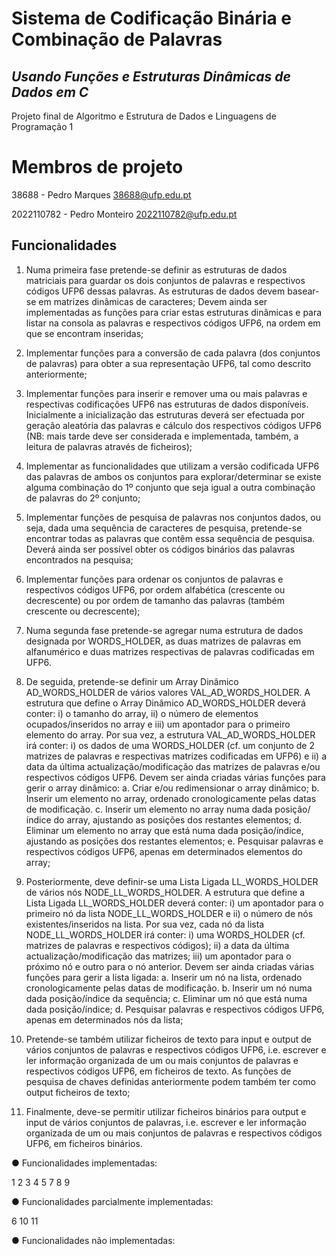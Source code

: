 # Sistema de Codificação Binária e Combinação de Palavras
## _Usando Funções e Estruturas Dinâmicas de Dados em C_

Projeto final de Algoritmo e Estrutura de Dados e Linguagens de Programação 1

# Membros de projeto

38688 - Pedro Marques 38688@ufp.edu.pt

2022110782 - Pedro Monteiro 2022110782@ufp.edu.pt

## Funcionalidades

1. Numa primeira fase pretende-se definir as estruturas de dados matriciais para
guardar os dois conjuntos de palavras e respectivos códigos UFP6 dessas palavras.
As estruturas de dados devem basear-se em matrizes dinâmicas de caracteres;
Devem ainda ser implementadas as funções para criar estas estruturas dinâmicas e
para listar na consola as palavras e respectivos códigos UFP6, na ordem em que se
encontram inseridas;

2. Implementar funções para a conversão de cada palavra (dos conjuntos de palavras)
para obter a sua representação UFP6, tal como descrito anteriormente;

3. Implementar funções para inserir e remover uma ou mais palavras e respectivas
codificações UFP6 nas estruturas de dados disponíveis. Inicialmente a inicialização
das estruturas deverá ser efectuada por geração aleatória das palavras e cálculo
dos respectivos códigos UFP6 (NB: mais tarde deve ser considerada e
implementada, também, a leitura de palavras através de ficheiros);

4. Implementar as funcionalidades que utilizam a versão codificada UFP6 das palavras
de ambos os conjuntos para explorar/determinar se existe alguma combinação do 1º
conjunto que seja igual a outra combinação de palavras do 2º conjunto;

5. Implementar funções de pesquisa de palavras nos conjuntos dados, ou seja, dada
uma sequência de caracteres de pesquisa, pretende-se encontrar todas as palavras
que contêm essa sequência de pesquisa. Deverá ainda ser possível obter os
códigos binários das palavras encontrados na pesquisa;

6. Implementar funções para ordenar os conjuntos de palavras e respectivos códigos
UFP6, por ordem alfabética (crescente ou decrescente) ou por ordem de tamanho
das palavras (também crescente ou decrescente);

7. Numa segunda fase pretende-se agregar numa estrutura de dados designada por
WORDS_HOLDER, as duas matrizes de palavras em alfanumérico e duas matrizes
respectivas de palavras codificadas em UFP6.

8. De seguida, pretende-se definir um Array Dinâmico AD_WORDS_HOLDER de vários
valores VAL_AD_WORDS_HOLDER. A estrutura que define o Array Dinâmico
AD_WORDS_HOLDER deverá conter: i) o tamanho do array, ii) o número de elementos
ocupados/inseridos no array e iii) um apontador para o primeiro elemento do array.
Por sua vez, a estrutura VAL_AD_WORDS_HOLDER irá conter: i) os dados de uma
WORDS_HOLDER (cf. um conjunto de 2 matrizes de palavras e respectivas matrizes
codificadas em UFP6) e ii) a data da última actualização/modificação das matrizes
de palavras e/ou respectivos códigos UFP6. Devem ser ainda criadas várias funções
para gerir o array dinâmico:
a. Criar e/ou redimensionar o array dinâmico;
b. Inserir um elemento no array, ordenado cronologicamente pelas datas de
modificação.
c. Inserir um elemento no array numa dada posição/índice do array, ajustando
as posições dos restantes elementos;
d. Eliminar um elemento no array que está numa dada posição/índice,
ajustando as posições dos restantes elementos;
e. Pesquisar palavras e respectivos códigos UFP6, apenas em determinados
elementos do array;

9. Posteriormente, deve definir-se uma Lista Ligada LL_WORDS_HOLDER de vários nós
NODE_LL_WORDS_HOLDER. A estrutura que define a Lista Ligada
LL_WORDS_HOLDER deverá conter: i) um apontador para o primeiro nó da lista
NODE_LL_WORDS_HOLDER e ii) o número de nós existentes/inseridos na lista. Por sua
vez, cada nó da lista NODE_LL_WORDS_HOLDER irá conter: i) uma WORDS_HOLDER
(cf. matrizes de palavras e respectivos códigos); ii) a data da última
actualização/modificação das matrizes; iii) um apontador para o próximo nó e outro
para o nó anterior. Devem ser ainda criadas várias funções para gerir a lista ligada:
a. Inserir um nó na lista, ordenado cronologicamente pelas datas de
modificação.
b. Inserir um nó numa dada posição/índice da sequência;
c. Eliminar um nó que está numa dada posição/índice;
d. Pesquisar palavras e respectivos códigos UFP6, apenas em determinados
nós da lista;

10. Pretende-se também utilizar ficheiros de texto para input e output de vários
conjuntos de palavras e respectivos códigos UFP6, i.e. escrever e ler informação
organizada de um ou mais conjuntos de palavras e respectivos códigos UFP6, em
ficheiros de texto. As funções de pesquisa de chaves definidas anteriormente podem
também ter como output ficheiros de texto;

11. Finalmente, deve-se permitir utilizar ficheiros binários para output e input de vários
conjuntos de palavras, i.e. escrever e ler informação organizada de um ou mais
conjuntos de palavras e respectivos códigos UFP6, em ficheiros binários.

● Funcionalidades implementadas:

1
2
3
4
5
7
8
9

● Funcionalidades parcialmente implementadas:

6
10
11

● Funcionalidades não implementadas:
